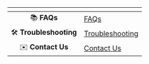 <table data-view="cards" data-full-width="false">
  <thead>
    <tr>
      <th align="center" data-card-cover></th>
      <th data-hidden data-card-target data-type="content-ref"></th>
    </tr>
  </thead>
  <tbody>
    <tr>
      <td align="center">📚 <strong>FAQs</strong></td>
      <td><a href="faqs.md">FAQs</a></td>
    </tr>
    <tr>
      <td align="center">🛠️ <strong>Troubleshooting</strong></td>
      <td><a href="troubleshooting-index.md">Troubleshooting</a></td>
    </tr>
    <tr>
      <td align="center">✉️ <strong>Contact Us</strong></td>
      <td><a href="contact-us.md">Contact Us</a></td>
    </tr>
  </tbody>
</table>
